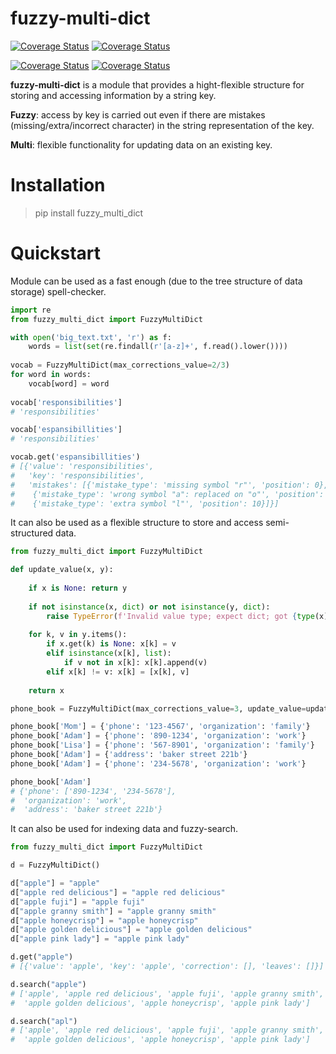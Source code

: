 # fuzzy-multi-dict

[![Coverage Status](https://img.shields.io/badge/%20Python%20Versions-%3E%3D3.9-informational)](https://pypi.org/project/fuzzy_multi_dict/)
[![Coverage Status](https://coveralls.io/repos/github/SemioTricks/fuzzy-multi-dict/badge.svg?branch=feature/initial)](https://coveralls.io/github/SemioTricks/fuzzy-multi-dict?branch=main)

[![Coverage Status](https://img.shields.io/badge/Version-0.0.7-informational)](https://pypi.org/project/fuzzy_multi_dict/)
[![Coverage Status](https://img.shields.io/badge/Docs-passed-green)](https://github.com/SemioTricks/fuzzy-multi-dict/tree/main/docs)

**fuzzy-multi-dict** is a module that provides a hight-flexible structure for storing 
and accessing information by a string key.

**Fuzzy**: access by key is carried out even if there are mistakes 
(missing/extra/incorrect character) in the string representation of the key.

**Multi**: flexible functionality for updating data on an existing key.


# Installation

> pip install fuzzy_multi_dict

# Quickstart

Module can be used as a fast enough (due to the tree structure of data storage)
spell-checker.

```python
import re
from fuzzy_multi_dict import FuzzyMultiDict

with open('big_text.txt', 'r') as f:
    words = list(set(re.findall(r'[a-z]+', f.read().lower())))
    
vocab = FuzzyMultiDict(max_corrections_value=2/3)
for word in words:
    vocab[word] = word
    
vocab['responsibilities']
# 'responsibilities'

vocab['espansibillities']
# 'responsibilities'

vocab.get('espansibillities')
# [{'value': 'responsibilities',
#   'key': 'responsibilities',
#   'mistakes': [{'mistake_type': 'missing symbol "r"', 'position': 0},
#    {'mistake_type': 'wrong symbol "a": replaced on "o"', 'position': 3},
#    {'mistake_type': 'extra symbol "l"', 'position': 10}]}]
```

It can also be used as a flexible structure to store and access semi-structured data.

```python
from fuzzy_multi_dict import FuzzyMultiDict

def update_value(x, y):
    
    if x is None: return y
    
    if not isinstance(x, dict) or not isinstance(y, dict):
        raise TypeError(f'Invalid value type; expect dict; got {type(x)} and {type(y)}')
        
    for k, v in y.items():
        if x.get(k) is None: x[k] = v
        elif isinstance(x[k], list):
            if v not in x[k]: x[k].append(v)
        elif x[k] != v: x[k] = [x[k], v]
            
    return x

phone_book = FuzzyMultiDict(max_corrections_value=3, update_value=update_value)

phone_book['Mom'] = {'phone': '123-4567', 'organization': 'family'}
phone_book['Adam'] = {'phone': '890-1234', 'organization': 'work'}
phone_book['Lisa'] = {'phone': '567-8901', 'organization': 'family'}
phone_book['Adam'] = {'address': 'baker street 221b'}
phone_book['Adam'] = {'phone': '234-5678', 'organization': 'work'}

phone_book['Adam']
# {'phone': ['890-1234', '234-5678'],
#  'organization': 'work',
#  'address': 'baker street 221b'}
```

It can also be used for indexing data and fuzzy-search.

```python
from fuzzy_multi_dict import FuzzyMultiDict

d = FuzzyMultiDict()

d["apple"] = "apple"
d["apple red delicious"] = "apple red delicious"
d["apple fuji"] = "apple fuji"
d["apple granny smith"] = "apple granny smith"
d["apple honeycrisp"] = "apple honeycrisp"
d["apple golden delicious"] = "apple golden delicious"
d["apple pink lady"] = "apple pink lady"

d.get("apple") 
# [{'value': 'apple', 'key': 'apple', 'correction': [], 'leaves': []}]

d.search("apple") 
# ['apple', 'apple red delicious', 'apple fuji', 'apple granny smith',
#  'apple golden delicious', 'apple honeycrisp', 'apple pink lady']

d.search("apl") 
# ['apple', 'apple red delicious', 'apple fuji', 'apple granny smith', 
#  'apple golden delicious', 'apple honeycrisp', 'apple pink lady']

```
